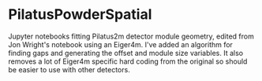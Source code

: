 # PilatusPowderSpatial
Jupyter notebooks fitting Pilatus2m detector module geometry, edited from Jon Wright's notebook using an Eiger4m.
I've added an algorithm for finding gaps and generating the offset and module size variables. It also removes 
a lot of Eiger4m specific hard coding from the original so should be easier to use with other detectors.
